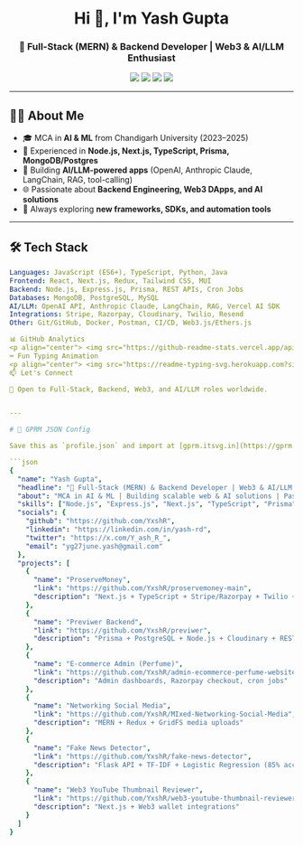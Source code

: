 <h1 align="center">Hi 👋, I'm Yash Gupta</h1>
<h3 align="center">🚀 Full-Stack (MERN) & Backend Developer | Web3 & AI/LLM Enthusiast</h3>

<p align="center">
  <a href="mailto:yg27june.yash@gmail.com"><img src="https://img.shields.io/badge/Email-yg27june.yash%40gmail.com-red?style=for-the-badge&logo=gmail"></a>
  <a href="https://linkedin.com/in/yash-rd"><img src="https://img.shields.io/badge/LinkedIn-Yash%20Gupta-blue?style=for-the-badge&logo=linkedin"></a>
  <a href="https://github.com/YxshR"><img src="https://img.shields.io/badge/GitHub-YxshR-black?style=for-the-badge&logo=github"></a>
  <a href="https://x.com/Y_ash_R_"><img src="https://img.shields.io/badge/Twitter%20(X)-Y__ash__R_-1DA1F2?style=for-the-badge&logo=x"></a>
</p>

---

## 👨‍💻 About Me
- 🎓 MCA in **AI & ML** from Chandigarh University (2023–2025)  
- 💼 Experienced in **Node.js, Next.js, TypeScript, Prisma, MongoDB/Postgres**  
- 🤖 Building **AI/LLM-powered apps** (OpenAI, Anthropic Claude, LangChain, RAG, tool-calling)  
- 🌐 Passionate about **Backend Engineering, Web3 DApps, and AI solutions**  
- 🚀 Always exploring **new frameworks, SDKs, and automation tools**  

---

## 🛠️ Tech Stack
```yaml
Languages: JavaScript (ES6+), TypeScript, Python, Java
Frontend: React, Next.js, Redux, Tailwind CSS, MUI
Backend: Node.js, Express.js, Prisma, REST APIs, Cron Jobs
Databases: MongoDB, PostgreSQL, MySQL
AI/LLM: OpenAI API, Anthropic Claude, LangChain, RAG, Vercel AI SDK
Integrations: Stripe, Razorpay, Cloudinary, Twilio, Resend
Other: Git/GitHub, Docker, Postman, CI/CD, Web3.js/Ethers.js

📊 GitHub Analytics
<p align="center"> <img src="https://github-readme-stats.vercel.app/api?username=YxshR&show_icons=true&theme=tokyonight" height="160px"/> <img src="https://github-readme-streak-stats.herokuapp.com/?user=YxshR&theme=tokyonight" height="160px"/> </p> <p align="center"> <img src="https://github-readme-stats.vercel.app/api/top-langs/?username=YxshR&layout=compact&theme=tokyonight" height="160px"/> </p>
⌨️ Fun Typing Animation
<p align="center"> <img src="https://readme-typing-svg.herokuapp.com?size=22&duration=4000&color=00F729&center=true&vCenter=true&lines=Backend+Developer;Full-Stack+MERN+Engineer;AI+%26+LLM+Applications;Web3+%26+Blockchain;Always+Learning+%F0%9F%9A%80"> </p>
📫 Let's Connect

💌 Open to Full-Stack, Backend, Web3, and AI/LLM roles worldwide.


---

# 📌 GPRM JSON Config  

Save this as `profile.json` and import at [gprm.itsvg.in](https://gprm.itsvg.in).  

```json
{
  "name": "Yash Gupta",
  "headline": "🚀 Full-Stack (MERN) & Backend Developer | Web3 & AI/LLM Enthusiast",
  "about": "MCA in AI & ML | Building scalable web & AI solutions | Passionate about Web3 & Backend Engineering.",
  "skills": ["Node.js", "Express.js", "Next.js", "TypeScript", "Prisma", "MongoDB", "PostgreSQL", "AI/LLMs", "LangChain", "Web3"],
  "socials": {
    "github": "https://github.com/YxshR",
    "linkedin": "https://linkedin.com/in/yash-rd",
    "twitter": "https://x.com/Y_ash_R_",
    "email": "yg27june.yash@gmail.com"
  },
  "projects": [
    {
      "name": "ProserveMoney",
      "link": "https://github.com/YxshR/proservemoney-main",
      "description": "Next.js + TypeScript + Stripe/Razorpay + Twilio + Cloudinary"
    },
    {
      "name": "Previwer Backend",
      "link": "https://github.com/YxshR/previwer",
      "description": "Prisma + PostgreSQL + Node.js + Cloudinary + REST APIs"
    },
    {
      "name": "E-commerce Admin (Perfume)",
      "link": "https://github.com/YxshR/admin-ecommerce-perfume-website1",
      "description": "Admin dashboards, Razorpay checkout, cron jobs"
    },
    {
      "name": "Networking Social Media",
      "link": "https://github.com/YxshR/MIxed-Networking-Social-Media",
      "description": "MERN + Redux + GridFS media uploads"
    },
    {
      "name": "Fake News Detector",
      "link": "https://github.com/YxshR/fake-news-detector",
      "description": "Flask API + TF-IDF + Logistic Regression (85% accuracy)"
    },
    {
      "name": "Web3 YouTube Thumbnail Reviewer",
      "link": "https://github.com/YxshR/web3-youtube-thumbnail-reviewer-main",
      "description": "Next.js + Web3 wallet integrations"
    }
  ]
}
